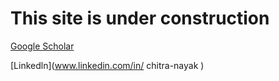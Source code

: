 # This site is under construction
 
[Google Scholar](https://scholar.google.com/citations?user=gS5ieOAAAAAJ&hl=en&oi=ao)

[Linkedln](www.linkedin.com/in/
chitra-nayak
)


